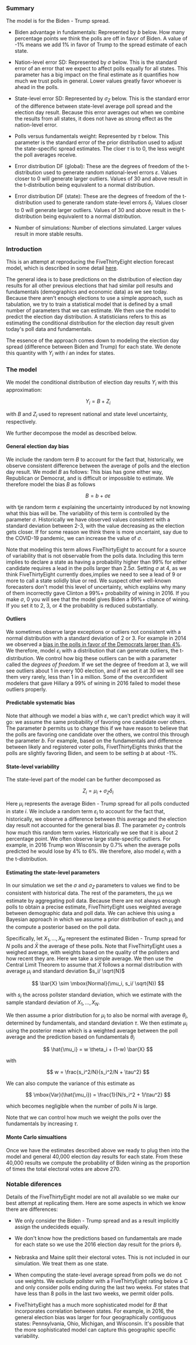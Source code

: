 <script type="text/javascript"
        src="https://cdnjs.cloudflare.com/ajax/libs/mathjax/2.7.0/MathJax.js?config=TeX-AMS_CHTML"></script>


### Summary

The model is for the Biden - Trump spread. 

* Biden advantage in fundamentals: Represented by $b$ below. How many percentage points we think the polls are off in favor of Biden. A value of -1% means we add 1% in favor of Trump to the spread estimate of each state. 

* Nation-level error SD: Represented by $\sigma$ below. This is the standard error of an error that we expect to affect polls equally for all states. This parameter has a big impact on the final estimate as it quantifies how much we trust polls in general. Lower values greatly favor whoever is ahead in the polls. 

* State-level error SD: Represented by $\sigma_Z$ below. This is the standard error of the difference between state-level average poll spread and the election day result. Because this error averages out when we combine the results from all states, it does not have as strong effect as the nation-level error.

* Polls versus fundamentals weight: Represented by $\tau$ below. This parameter is the standard error of the prior distribution used to adjust the state-specific spread estimates.  The cloer $\tau$ is to 0, the less weight the poll averages receive.

* Error distribution DF (global): These are the degrees of freedom of the t-distribution used to generate random national-level errors $\varepsilon$. Values closer to 0 will generate larger outliers. Values of 30 and above result in the t-distribution being equivalent to a normal distribution.

* Error distribution DF (state): These are the degrees of freedom of the t-distribution used to generate random state-level errors $\delta_i$. Values closer to 0 will generate larger outliers. Values of 30 and above result in the t-distribution being equivalent to a normal distribution.


* Number of simulations: Number of elections simulated. Larger values result in more stable results.

### Introduction 

This is an attempt at reproducing the FiveThirtyEight election forecast model, which is described in some 
detail [here](https://fivethirtyeight.com/features/how-fivethirtyeights-2020-presidential-forecast-works-and-whats-different-because-of-covid-19/).

The general idea is to base predictions on the distribution of election day results for all other previous elections that had similar poll results and fundamentals (demographics and economic data) as we see today. Because there aren't enough elections to use a simple approach, such as tabulation, we try to train a statistical model that is defined by a small number of parameters that we can estimate. We then use the model to predict the election day distribution. A statisticians refers to this as estimating the conditional distribution for the election day result given today's poll data and fundamentals. 

The essence of the approach comes down to modeling the election day spread (difference between Biden and Trump) for each state. We denote this quantity with $Y_i$ with $i$ an index for states.


### The model

We model the conditional distribution of election day results $Y_i$ with this approximation: 

$$
Y_i = B + Z_i 
$$

with $B$ and $Z_i$ used to represent national and state level uncertainty, respectively.

We further decompose the model as described below.


#### General election day bias


We include the random term $B$ to account for the fact that, historically, we observe consistent difference between the average of polls and the election day result. We model $B$ as follows:
This bias has gone either way, Republican or Democrat, and is difficult or impossible to estimate. We therefore model the bias $B$ as follows


$$
B = b + \sigma \varepsilon
$$

with tje random term $\varepsilon$ explaining the uncertainty introduced by not knowing what this bias will be. The variability of this term is controlled by the parameter $\sigma$. Historically we have observed values consistent with a standard deviation between 2-3, with the value decreasing as the election gets closer. If for some reason we think there is more uncertaint, say due to the COVID-19 pandemic, we can increase the value of $\sigma$.

Note that modeling this term allows FiveThirtyEight to account for a source of variability that is not observable from the polls data. Including this term implies to declare a state as having a probability higher than 99% for either candidate requires a lead in the polls larger than $2.5 \sigma$. Setting $\sigma$ at 4, as we think FiveThirtyEight currently does,implies we need to see a lead of 9 or more to call a state solidly blue or red. We suspect other well-known forecasters don't model this level of uncertainty, which explains why many of them incorrectly gave Clinton a 99%+ probability of wining in 2016. If you make $\sigma$, 0 you will see that the model gives Biden a 99%+ chance of wining. If you set it to 2, 3, or 4 the probability is reduced substantially.

#### Outliers

We sometimes observe large exceptions or outliers not consistent with a normal distribution with a standard deviation of 2 or 3. For example in 2014 we observed a [bias in the polls in favor of the Democrats larger than 4%](https://fivethirtyeight.com/features/the-polls-were-skewed-toward-democrats/). We therefore, model $\varepsilon_i$ with a distribution that can generate outliers, the t-distribution. We control how big these outliers can be with a parameter called the _degrees of freedom_. If we set the degree of freedom at 3, we will see outliers about 1 in every 100 election, and if we set it at 30 we will see them very rarely, less than 1 in a million. Some of the overconfident modelers that gave Hillary a 99% of wining in 2016 failed to model these outliers properly. 

#### Predictable systematic bias

Note that although we model a bias with $\varepsilon$, we can't predict which way it will go: 
we assume the same probability of favoring one candidate over others. The parameter $b$ permits us to change this if we have reason to believe that the polls are favoring one candidate over the others, we control this through the parameter $b$. For example, based on the fundamentals and difference between likely and registered voter polls, FivetThirtyEights thinks that the polls are slightly favoring Biden, and seem to be setting $b$ at about -1%.


#### State-level variability  

The state-level part of the model can be further decomposed as 

$$
Z_i = \mu_i + \sigma_Z \delta_i
$$

Here $\mu_i$ represents the average Biden - Trump spread for all polls conducted in state $i$. We include a random term $\varepsilon_i$ to account for the fact that, historically, we observe a difference between this average and the election day result not accounted for the general bias $B$. The parameter $\sigma_Z$ controls how much this random term varies. Historically we see that it is about 2 percentage point. We often observe large state-specific outliers. For example, in 2016 Trump won Wisconsin by 0.7% when the average polls predicted he would lose by 4% to 6%. We therefore, also model $\varepsilon_i$ with a the t-distribution. 

#### Estimating the state-level parameters

In our simulation we set the $\sigma$ and $\sigma_Z$ parameters to values we find to be consistent with historical data. The rest of the parameters, the $\mu_i\mbox{s}$ we estimate by aggregating poll data. Because there are not always enough polls to obtain a precise estimate, FiveThirtyEight uses weighted average between demographic data and poll data. We can achieve this using a Bayesian approach in which we assume a prior distribution of each $\mu_i$ and the compute a posterior based on the poll data. 

Specifically, let $X_1, \dots, X_N$ represent the estimated Biden - Trump spread for $N$ polls and $\bar{X}$ the average of these polls. Note that FiveThirtyEight uses a weighed average, with weights based on the quality of the pollsters and how recent they are. Here we take a simple average. We then use the Central Limit Theorem to assume that $\bar{X}$ follows a normal distribution with average $\mu_i$ and standard deviation  $s_i/ \sqrt{N}$

$$
\bar{X} \sim \mbox{Normal}(\mu_i, s_i/ \sqrt{N})
$$

with $s_i$ the across pollster standard deviation, which we estimate with the sample standard deviation of $X_1, \dots, X_N$.

We then assume a prior distribution for $\mu_i$ to also be normal with average $\theta_i$, determined by fundamentals, and standard deviation $\tau$. We then estimate $\mu_i$ using the posterior mean which is a weighted average between the poll average and the prediction based on fundamentals $\theta_i$ 

$$
\hat{\mu_i} = w \theta_i + (1-w) \bar{X}
$$

with 

$$
w = \frac{s_i^2/N}{s_i^2/N + \tau^2}
$$

We can also compute the variance of this estimate as

$$
\mbox{Var}(\hat{\mu_i}) = \frac{1}{N/s_i^2 + 1/\tau^2}
$$

which becomes negligible when the number of polls $N$ is large.

Note that we can control how much we weight the polls over the fundamentals by increasing $\tau$.


#### Monte Carlo simualtions

Once we have the estimates described above we ready to plug then into the model 
and general 40,000 election day results for each state. From these 40,000 results we compute the 
probability of Biden wining as the proportion of times the total electoral votes are 
above 270.

### Notable diferences

Details of the FiveThirtyEight model are not all available so we make our best attempt
at replicating them. Here are some aspects in which we know there are differences:

* We only consider the Biden - Trump spread and as a result implicitly assign the undecideds equally.

* We don't know how the predictions based on fundamentals are made for each state so
we use the 2016 election day result for the priors $\theta_i$.

* Nebraska and Maine split their electoral votes. This is not included in our simulation. We treat them as one state.

* When computing the state-level average spread from polls we do not use weights. We exclude pollster
with a FiveThirtyEight rating below a C and only consider polls ending during the last two weeks. For 
states that have less than 8 polls in the last two weeks, we permit older polls.

* FiveThirtyEight has a much more sophisticated model for $B$ that incorporates correlation between states. 
For example, in 2016, the general election bias was larger for four geographically contiguous states: Pennsylvania, Ohio, Michigan, and Wisconsin. It's possible that the more sophisticated model can capture this geographic specific variability.

<br>
<br>




